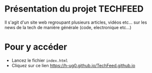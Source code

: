 # Présentation du projet TECHFEED
Il s'agit d'un site web regroupant plusieurs articles, vidéos etc... sur les news de la tech de manière générale (code, electronique etc...)

# Pour y accéder
- Lancez le fichier ```index.html```
- Cliquez sur ce lien https://h-ug0.github.io/TechFeed.github.io
